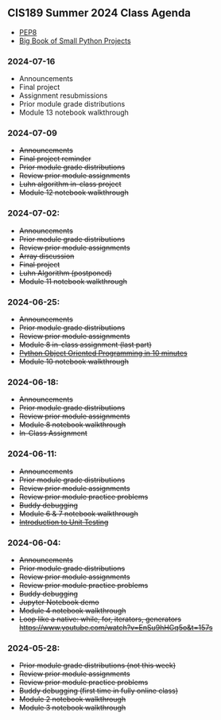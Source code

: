 
## CIS189 Summer 2024 Class Agenda

- [PEP8](https://peps.python.org/pep-0008/)
- [Big Book of Small Python Projects](https://inventwithpython.com/bigbookpython/)


### 2024-07-16

- Announcements  
- Final project  
- Assignment resubmissions  
- Prior module grade distributions      
- Module 13 notebook walkthrough     


### 2024-07-09

- ~~Announcements~~
- ~~Final project reminder~~
- ~~Prior module grade distributions~~
- ~~Review prior module assignments~~   
- ~~Luhn algorithm in-class project~~    
- ~~Module 12 notebook walkthrough~~



### 2024-07-02:

- ~~Announcements~~
- ~~Prior module grade distributions~~   
- ~~Review prior module assignments~~  
- ~~Array discussion~~
- ~~Final project~~
- ~~Luhn Algorithm (postponed)~~
- ~~Module 11 notebook walkthrough~~   


### 2024-06-25:

- ~~Announcements~~
- ~~Prior module grade distributions~~  
- ~~Review prior module assignments~~
- ~~Module 8 in-class assignment (last part)~~
- ~~[Python Object Oriented Programming in 10 minutes](https://www.youtube.com/watch?v=q2SGW2VgwAM&t=28s)~~
- ~~Module 10 notebook walkthrough~~


### 2024-06-18:

- ~~Announcements~~
- ~~Prior module grade distributions~~ 
- ~~Review prior module assignments~~
- ~~Module 8 notebook walkthrough~~ 
- ~~In-Class Assignment~~


### 2024-06-11:
- ~~Announcements~~
- ~~Prior module grade distributions~~
- ~~Review prior module assignments~~
- ~~Review prior module practice problems~~
- ~~Buddy debugging~~
- ~~Module 6 & 7 notebook walkthrough~~
- ~~[Introduction to Unit Testing](https://www.youtube.com/watch?v=HKTyOUx9Wf4)~~


### 2024-06-04:
- ~~Announcements~~
- ~~Prior module grade distributions~~
- ~~Review prior module assignments~~
- ~~Review prior module practice problems~~
- ~~Buddy debugging~~
- ~~Jupyter Notebook demo~~
- ~~Module 4 notebook walkthrough~~
- ~~Loop like a native: while, for, iterators, generators https://www.youtube.com/watch?v=EnSu9hHGq5o&t=157s~~


### 2024-05-28:

- ~~Prior module grade distributions (not this week)~~
- ~~Review prior module assignments~~
- ~~Review prior module practice problems~~
- ~~Buddy debugging (first time in fully online class)~~
- ~~Module 2 notebook walkthrough~~
- ~~Module 3 notebook walkthrough~~


